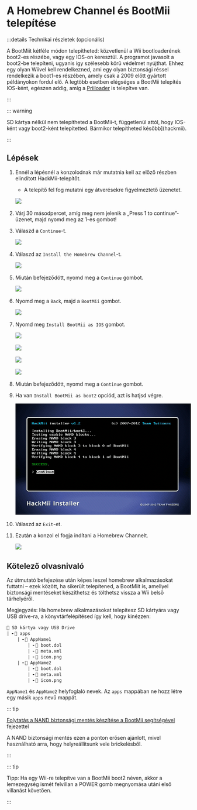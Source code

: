 # A Homebrew Channel és BootMii telepítése

:::details Technikai részletek (opcionális)

A BootMiit kétféle módon telepítheted: közvetlenül a Wii bootloaderének boot2-es részébe, vagy egy IOS-on keresztül. A programot javasolt a boot2-be telepíteni, ugyanis így szélesebb körű védelmet nyújthat. Ehhez egy olyan Wiivel kell rendelkezned, ami egy olyan biztonsági réssel rendelkezik a boot1-es részében, amely csak a 2009 előtt gyártott példányokon fordul elő. A legtöbb esetben elégséges a BootMii telepítés IOS-ként, egészen addig, amíg a [Priiloader](priiloader) is telepítve van.

:::

::: warning

SD kártya nélkül nem telepítheted a BootMii-t, függetlenül attól, hogy IOS-ként vagy boot2-ként telepítetted.
Bármikor telepítheted később](hackmii).

:::

## Lépések

1. Ennél a lépésnél a konzolodnak már mutatnia kell az előző részben elindított HackMii-telepítőt.

   - A telepítő fel fog mutatni egy átverésekre figyelmeztető üzenetet.

   ![](/images/hackmii/scam.png)

2. Várj 30 másodpercet, amíg meg nem jelenik a „Press 1 to continue”-üzenet, majd nyomd meg az 1-es gombot!

3. Válaszd a `Continue`-t.

   ![](/images/hackmii/test_results.png)

4. Válaszd az `Install the Homebrew Channel`-t.

   ![](/images/hackmii/hbc_install.png)

5. Miután befejeződött, nyomd meg a `Continue` gombot.

   ![](/images/hackmii/hbc_install_ok.png)

6. Nyomd meg a `Back`, majd a `BootMii` gombot.

   ![](/images/hackmii/bootmii_install.png)

7. Nyomd meg `Install BootMii as IOS` gombot.

   ![](/images/hackmii/bootmii_install1.png)

   ![](/images/hackmii/bootmii_install2.png)

   ![](/images/hackmii/bootmii_install3.png)

   ![](/images/hackmii/bootmii_install_ok.png)

8. Miután befejeződött, nyomd meg a `Continue` gombot.

9. Ha van `Install BootMii as boot2` opciód, azt is hatjsd végre.

   ![](/images/hackmii/bootmii_install4.png)

10. Válaszd az `Exit`-et.

11. Ezután a konzol el fogja indítani a Homebrew Channelt.

    ![](/images/hbc/blank.png)

## Kötelező olvasnivaló

Az útmutató befejezése után képes leszel homebrew alkalmazásokat futtatni – ezek között, ha sikerült telepítened, a BootMiit is, amellyel biztonsági mentéseket készíthetsz és tölthetsz vissza a Wii belső tárhelyéről.

Megjegyzés: Ha homebrew alkalmazásokat telepítesz SD kártyára vagy USB drive-ra, a könyvtárfelépítésed így kell, hogy kinézzen:

```
💾 SD kártya vagy USB Drive
| ╸📁 apps
	| ╸📁 AppName1
		| ╸📄 boot.dol
		| ╸📄 meta.xml
		| ╸📄 icon.png
	| ╸📁 AppName2
		| ╸📄 boot.dol
		| ╸📄 meta.xml
		| ╸📄 icon.png
```

`AppName1` és `AppName2` helyfoglaló nevek. Az `apps` mappában ne hozz létre egy másik `apps` nevű mappát.

::: tip

[Folytatás a NAND biztonsági mentés készítése a BootMii segítségével](bootmii) fejezettel

A NAND biztonsági mentés ezen a ponton erősen ajánlott, mivel használható arra, hogy helyreállitsunk vele brickelésből.

:::

::: tip

Tipp: Ha egy Wii-re telepítve van a BootMii boot2 néven, akkor a lemezegység ismét felvillan a POWER gomb megnyomása utáni első villanást követően.

:::
